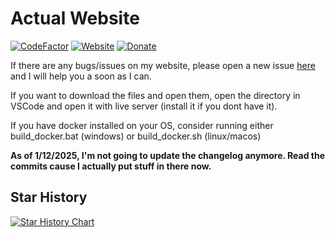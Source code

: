 # Actual Website
[![CodeFactor](https://www.codefactor.io/repository/github/paraliyzedevo/website/badge)](https://www.codefactor.io/repository/github/paraliyzedevo/website)
[![Website](https://img.shields.io/badge/-Website-6a0dad?style=flat&logo=osu&logoColor=FFFFFF&labelColor=ff1493&color=6a0dad)](https://paraliyzed.net/)
[![Donate](https://img.shields.io/badge/-Donate-FFDE21?style=flat&logo=paypal&logoColor=%23FFFFFF&labelColor=%2300c244&color=%2300c244)](https://paypal.me/Paraliyzedevo)

If there are any bugs/issues on my website, please open a new issue [here](https://github.com/ParaliyzedEvo/Website/issues) and I will help you a soon as I can.

If you want to download the files and open them, open the directory in VSCode and open it with live server (install it if you dont have it).

If you have docker installed on your OS, consider running either build_docker.bat (windows) or build_docker.sh (linux/macos)

**As of 1/12/2025, I'm not going to update the changelog anymore. Read the commits cause I actually put stuff in there now.**

## Star History

<a href="https://www.star-history.com/#ParaliyzedEvo/Website&Date">
 <picture>
   <source media="(prefers-color-scheme: dark)" srcset="https://api.star-history.com/svg?repos=ParaliyzedEvo/Website&type=Date&theme=dark" />
   <source media="(prefers-color-scheme: light)" srcset="https://api.star-history.com/svg?repos=ParaliyzedEvo/Website&type=Date" />
   <img alt="Star History Chart" src="https://api.star-history.com/svg?repos=ParaliyzedEvo/Website&type=Date" />
 </picture>
</a>
